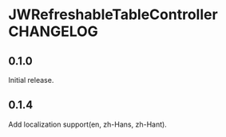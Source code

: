 # JWRefreshableTableController CHANGELOG

## 0.1.0

Initial release.

## 0.1.4
Add localization support(en, zh-Hans, zh-Hant).